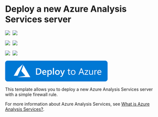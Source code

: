 # Deploy a new Azure Analysis Services server

<IMG SRC="https://azurequickstartsservice.blob.core.windows.net/badges/101-analysis-services-create/PublicLastTestDate.svg" />&nbsp;
<IMG SRC="https://azurequickstartsservice.blob.core.windows.net/badges/101-analysis-services-create/PublicDeployment.svg" />&nbsp;

<IMG SRC="https://azurequickstartsservice.blob.core.windows.net/badges/101-analysis-services-create/FairfaxLastTestDate.svg" />&nbsp;
<IMG SRC="https://azurequickstartsservice.blob.core.windows.net/badges/101-analysis-services-create/FairfaxDeployment.svg" />&nbsp;

<IMG SRC="https://azurequickstartsservice.blob.core.windows.net/badges/101-analysis-services-create/BestPracticeResult.svg" />&nbsp;
<IMG SRC="https://azurequickstartsservice.blob.core.windows.net/badges/101-analysis-services-create/CredScanResult.svg" />&nbsp;

<a href="https://portal.azure.com/#create/Microsoft.Template/uri/https%3A%2F%2Fraw.githubusercontent.com%2Fazure%2Fazure-quickstart-templates%2Fmaster%2F101-analysis-services-create%2Fazuredeploy.json" target="_blank">
    <img src="https://raw.githubusercontent.com/Azure/azure-quickstart-templates/master/1-CONTRIBUTION-GUIDE/images/deploytoazure.svg?sanitize=true"/>
</a>

This template allows you to deploy a new Azure Analysis Services server with a simple firewall rule.

For more information about Azure Analysis Services, see [What is Azure Analysis Services?](https://docs.microsoft.com/en-us/azure/analysis-services/analysis-services-overview).

